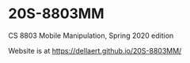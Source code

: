 # 20S-8803MM
CS 8803 Mobile Manipulation, Spring 2020 edition

Website is at https://dellaert.github.io/20S-8803MM/